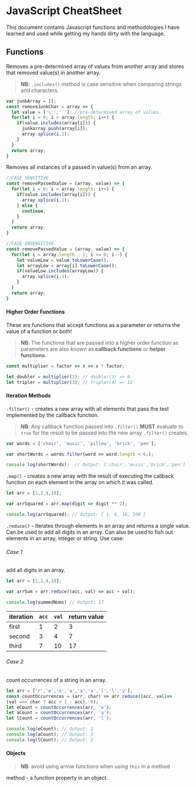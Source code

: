 # **JavaScript CheatSheet**
This document contains Javascript functions and methodologies I have learned and used while getting my hands dirty with the language.

## Functions
Removes a pre-determined array of values from another array and stores
that removed value(s) in another array.

>**NB**: `.includes()` method is case sensitive when comparing strings and characters.

```javaScript
var junkArray = [];
const removeJunkChar = array => {
  let value = ['\'',' ']; //pre-determined array of values.
  for(let i = 0; i < array.length; i++) {
    if(value.includes(array[i])) {
      junkarray.push(array[i]);
      array.splice(i,1);
    }
  }
  return array;
}
```
Removes all instances of a passed in value(s) from an array.

```javaScript
//CASE SENSITIVE
const removePassedValue = (array, value) => {
  for(let i = 0; i < array.length; i++) {
    if(value.includes(array[i])) {
      array.splice(i,1);
    } else {
      continue;
    }
  }
  return array;
}

//CASE INSENSITIVE
const removePassedValue = (array, value) => {
  for(let i = array.length - 1; i >= 0; i--) {
    let valueLow = value.toLowerCase();
    let arrayLow = array[i].toLowerCase();
    if(valueLow.includes(arrayLow)) {
      array.splice(i,1);
    }
  }
  return array;
}
```
#### Higher Order Functions
These are functions that accept functions as a parameter or returns the value of a function or both!

>**NB**: The functions that are passed into a higher order function as parameters are also known as **callback functions** or **helper functions**.

```javaScript
const multiplier = factor => x => x * factor;

let doubler = multiplier(2); // doubler(3) => 6
let tripler = multiplier(3); // tripler(4) => 12
```
#### Iteration Methods
`.filter()` - creates a new array with all elements that pass the test implemented by the callback function.
>**NB**: Any callback function passed into `.filter()` **MUST** evaluate to `true` for the result to be passed into the new array `.filter()` creates.

```javaScript
var words = ['chair', 'music', 'pillow', 'brick', 'pen'];

var shortWords = words.filter(word => word.length < 6;);

console.log(shortWords);  // Output: ['chair','music','brick','pen']
```

`.map()` - creates a new array with the result of executing the callback function on each element in the array on which it was called.

```javaScript
let arr = [1,2,4,10];

var arrSquared = arr.map(digit => digit ** 2);

console.log(arrSquared); // Output: [ 1, 4, 16, 100 ]
```

`.reduce()` - Iterates through elements in an array and returns a single value. Can be used to add all digits in an array. Can also be used to fish out elements in an array, integer or string. Use case:
###### Case 1
add all digits in an array.

```javaScript
let arr = [1,2,4,10];

var arrSum = arr.reduce((acc, val) => acc + val);

console.log(summedNums) // Output: 17
```
| iteration | `acc` | `val` | return value  |
| --------  | ------| ----- | ------------- |
| first     | 1     | 2     | 3             |
| second    | 3     | 4     | 7             |
| third     | 7     | 10    | 17            |

###### Case 2
count occurrences of a string in an array.

```javaScript
let arr = ['r','e','e','a','a','a','l','l','y'];
const countOccurrences = (arr, char) => arr.reduce((acc, val)=>
(val === char ? acc + 1 : acc), 0);
let eCount = countOccurrences(arr, 'e');
let aCount = countOccurrences(arr, 'a');
let lCount = countOccurrences(arr, 'l');

console.log(eCount); // Output: 2
console.log(aCount); // Output: 3
console.log(lCount); // Output: 2
```
#### Objects
>**NB**: avoid using arrow functions when using `this` in a method

method  - a function property in an object.

